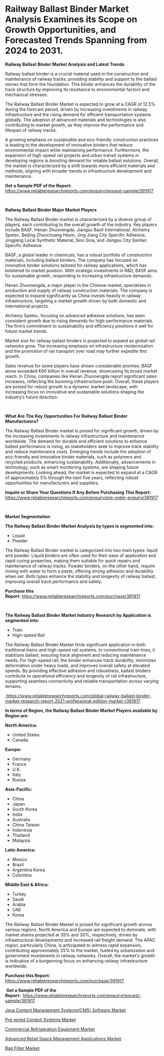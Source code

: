<p><h1>Railway Ballast Binder Market Analysis Examines its Scope on Growth Opportunities, and Forecasted Trends Spanning from 2024 to 2031.</h1></p><p><strong>Railway Ballast Binder Market Analysis and Latest Trends</strong></p>
<p><p>Railway ballast binder is a crucial material used in the construction and maintenance of railway tracks, providing stability and support to the ballast stones that form the foundation. This binder enhances the durability of the track structure by improving its resistance to environmental factors and mechanical stresses. </p><p>The Railway Ballast Binder Market is expected to grow at a CAGR of 12.5% during the forecast period, driven by increasing investments in railway infrastructure and the rising demand for efficient transportation systems globally. The adoption of advanced materials and technologies is also contributing to market growth, as they improve the performance and lifespan of railway tracks. </p><p>A growing emphasis on sustainable and eco-friendly construction practices is leading to the development of innovative binders that reduce environmental impact while maintaining performance. Furthermore, the expansion of high-speed rail projects and urban transit systems in developing regions is boosting demand for reliable ballast solutions. Overall, the market is characterized by a shift towards more efficient materials and methods, aligning with broader trends in infrastructure development and maintenance.</p></p>
<p><strong>Get a Sample PDF of the Report:&nbsp;</strong> <a href="https://www.reliableresearchreports.com/enquiry/request-sample/391917?utm_campaign=8&utm_medium=2&utm_source=Github&utm_content=ia&utm_term=26102024&utm_id=railway-ballast-binder">https://www.reliableresearchreports.com/enquiry/request-sample/391917</a></p>
<p>&nbsp;</p>
<p><strong>Railway Ballast Binder Major Market Players</strong></p>
<p><p>The Railway Ballast Binder market is characterized by a diverse group of players, each contributing to the overall growth of the industry. Key players include BASF, Henan Zhuonengda, Jiangsu Baoli International, Alchemy Spetec, Beijing Zhuochuang Hexin, Jing Jiang City Specific Adhesive, Jingjiang Lucai Synthetic Material, Sino Sina, and Jiangsu City Sanlian Specific Adhesive.</p><p>BASF, a global leader in chemicals, has a robust portfolio of construction materials, including ballast binders. The company has focused on innovative binder solutions tailored for railway applications, which has bolstered its market position. With strategic investments in R&D, BASF aims for sustainable growth, responding to increasing infrastructure demands.</p><p>Henan Zhuonengda, a major player in the Chinese market, specializes in production and supply of railway construction materials. The company is expected to expand significantly as China invests heavily in railway infrastructure, targeting a market growth driven by both domestic and international projects.</p><p>Alchemy Spetec, focusing on advanced adhesive solutions, has seen consistent growth due to rising demands for high-performance materials. The firm’s commitment to sustainability and efficiency positions it well for future market trends.</p><p>Market size for railway ballast binders is projected to expand as global rail networks grow. The increasing emphasis on infrastructure modernization and the promotion of rail transport over road may further expedite this growth.</p><p>Sales revenue for some players have shown considerable promise; BASF alone exceeded €60 billion in overall revenue, showcasing its broad market reach. In China, companies like Henan Zhuonengda report significant sales increases, reflecting the booming infrastructure push. Overall, these players are poised for robust growth in a dynamic market landscape, with increasing focus on innovative and sustainable solutions shaping the industry’s future direction.</p></p>
<p>&nbsp;</p>
<p><strong>What Are The Key Opportunities For Railway Ballast Binder Manufacturers?</strong></p>
<p><p>The Railway Ballast Binder market is poised for significant growth, driven by the increasing investments in railway infrastructure and maintenance worldwide. The demand for durable and efficient solutions to enhance ballast performance is rising, as stakeholders seek to improve track stability and reduce maintenance costs. Emerging trends include the adoption of eco-friendly and innovative binder materials, such as polymers and recycled products, enhancing sustainability. Additionally, advancements in technology, such as smart monitoring systems, are shaping future developments. Looking ahead, the market is expected to expand at a CAGR of approximately 5% through the next five years, reflecting robust opportunities for manufacturers and suppliers.</p></p>
<p><strong>Inquire or Share Your Questions If Any Before Purchasing This Report:</strong> <a href="https://www.reliableresearchreports.com/enquiry/pre-order-enquiry/391917?utm_campaign=8&utm_medium=2&utm_source=Github&utm_content=ia&utm_term=26102024&utm_id=railway-ballast-binder">https://www.reliableresearchreports.com/enquiry/pre-order-enquiry/391917</a></p>
<p>&nbsp;</p>
<p><strong>Market Segmentation</strong></p>
<p><strong>The Railway Ballast Binder Market Analysis by types is segmented into:</strong></p>
<p><ul><li>Liquid</li><li>Powder</li></ul></p>
<p><p>The Railway Ballast Binder market is categorized into two main types: liquid and powder. Liquid binders are often used for their ease of application and rapid curing properties, making them suitable for quick repairs and maintenance of railway tracks. Powder binders, on the other hand, require mixing with water to form a paste, offering strong adhesion and durability when set. Both types enhance the stability and longevity of railway ballast, improving overall track performance and safety.</p></p>
<p><strong>Purchase this Report:&nbsp;</strong><a href="https://www.reliableresearchreports.com/purchase/391917?utm_campaign=8&utm_medium=2&utm_source=Github&utm_content=ia&utm_term=26102024&utm_id=railway-ballast-binder">https://www.reliableresearchreports.com/purchase/391917</a></p>
<p>&nbsp;</p>
<p><strong>The Railway Ballast Binder Market Industry Research by Application is segmented into:</strong></p>
<p><ul><li>Train</li><li>High-speed Rail</li></ul></p>
<p><p>The Railway Ballast Binder Market finds significant application in both traditional trains and high-speed rail systems. In conventional train lines, it stabilizes ballast, ensuring track alignment and reducing maintenance needs. For high-speed rail, the binder enhances track durability, minimizes deformation under heavy loads, and improves overall safety at elevated speeds. By providing effective adhesion and robustness, ballast binders contribute to operational efficiency and longevity of rail infrastructure, supporting seamless connectivity and reliable transportation across varying terrains.</p></p>
<p><a href="https://www.reliableresearchreports.com/global-railway-ballast-binder-market-research-report-2021-professional-edition-market-r391917?utm_campaign=8&utm_medium=2&utm_source=Github&utm_content=ia&utm_term=26102024&utm_id=railway-ballast-binder">&nbsp;https://www.reliableresearchreports.com/global-railway-ballast-binder-market-research-report-2021-professional-edition-market-r391917</a></p>
<p><strong>In terms of Region, the Railway Ballast Binder Market Players available by Region are:</strong></p>
<p>
    <p> <strong> North America: </strong>
        <ul>
            <li>United States</li>
            <li>Canada</li>
        </ul>
        </p> 
    <p> <strong> Europe: </strong>
        <ul>
            <li>Germany</li>
            <li>France</li>
            <li>U.K.</li>
            <li>Italy</li>
            <li>Russia</li>
        </ul>
        </p> 
    <p> <strong> Asia-Pacific: </strong>
        <ul>
            <li>China</li>
            <li>Japan</li>
            <li>South Korea</li>
            <li>India</li>
            <li>Australia</li>
            <li>China Taiwan</li>
            <li>Indonesia</li>
            <li>Thailand</li>
            <li>Malaysia</li>
        </ul>
        </p> 
    <p> <strong> Latin America: </strong>
        <ul>
            <li>Mexico</li>
            <li>Brazil</li>
            <li>Argentina Korea</li>
            <li>Colombia</li>
        </ul>
        </p> 
    <p> <strong> Middle East & Africa: </strong>
        <ul>
            <li>Turkey</li>
            <li>Saudi</li>
            <li>Arabia</li>
            <li>UAE</li>
            <li>Korea</li>
        </ul>
    </p>
    </p>
<p><p>The Railway Ballast Binder Market is poised for significant growth across various regions. North America and Europe are expected to dominate, with market shares projected at 35% and 30%, respectively, driven by infrastructural developments and increased rail freight demand. The APAC region, particularly China, is anticipated to witness rapid expansion, contributing approximately 25% to the market, fueled by urbanization and government investments in railway networks. Overall, the market's growth is indicative of a burgeoning focus on enhancing railway infrastructure worldwide.</p></p>
<p><strong>Purchase this Report: </strong><a href="https://www.reliableresearchreports.com/purchase/391917?utm_campaign=8&utm_medium=2&utm_source=Github&utm_content=ia&utm_term=26102024&utm_id=railway-ballast-binder">https://www.reliableresearchreports.com/purchase/391917</a></p>
<p>&nbsp;<strong>Get a Sample PDF of the Report:&nbsp;&nbsp;</strong><a href="https://www.reliableresearchreports.com/enquiry/request-sample/391917?utm_campaign=8&utm_medium=2&utm_source=Github&utm_content=ia&utm_term=26102024&utm_id=railway-ballast-binder">https://www.reliableresearchreports.com/enquiry/request-sample/391917</a></p>
<p><strong></strong></p>
<p><p><a href="https://www.linkedin.com/pulse/java-content-management-systemscms-software-market-hz9ie?utm_campaign=8&utm_medium=2&utm_source=Github&utm_content=ia&utm_term=26102024&utm_id=railway-ballast-binder">Java Content Management Systems(CMS) Software Market</a></p><p><a href="https://github.com/cliffxbwergin/Market-Research-Report-List-1/blob/main/pre-wired-conduit-systems-market.md?utm_campaign=8&utm_medium=2&utm_source=Github&utm_content=ia&utm_term=26102024&utm_id=railway-ballast-binder">Pre-wired Conduit Systems Market</a></p><p><a href="https://issuu.com/reportprime-2/docs/commercial-refrigeration-equipment-_d26e16800ca555?utm_campaign=8&utm_medium=2&utm_source=Github&utm_content=ia&utm_term=26102024&utm_id=railway-ballast-binder">Commercial Refrigeration Equipment Market</a></p><p><a href="https://www.linkedin.com/pulse/global-advanced-retail-space-management-applications-market-lhyle?utm_campaign=8&utm_medium=2&utm_source=Github&utm_content=ia&utm_term=26102024&utm_id=railway-ballast-binder">Advanced Retail Space Management Applications Market</a></p><p><a href="https://issuu.com/reportprime-2/docs/bag-filter-market-size-2030.pptx_d43d28b79690be?utm_campaign=8&utm_medium=2&utm_source=Github&utm_content=ia&utm_term=26102024&utm_id=railway-ballast-binder">Bag Filter Market</a></p></p>